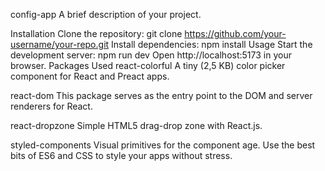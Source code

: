 config-app
A brief description of your project.

Installation
Clone the repository: git clone https://github.com/your-username/your-repo.git
Install dependencies: npm install
Usage
Start the development server: npm run dev
Open http://localhost:5173 in your browser.
Packages Used
react-colorful
A tiny (2,5 KB) color picker component for React and Preact apps.

react-dom
This package serves as the entry point to the DOM and server renderers for React.

react-dropzone
Simple HTML5 drag-drop zone with React.js.

styled-components
Visual primitives for the component age. Use the best bits of ES6 and CSS to style your apps without stress.

